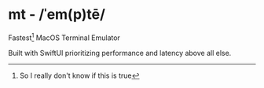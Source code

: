 # mt - /ˈem(p)tē/
Fastest[^1] MacOS Terminal Emulator

Built with SwiftUI prioritizing performance and latency above all else.

[^1]: So I really don't know if this is true
